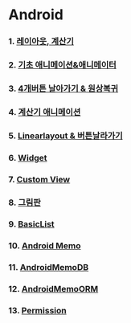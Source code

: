 # Android

### 1. [레이아웃, 계산기](https://github.com/kps990515/ProgrammingStudy/tree/master/Android/BasicLayout)

### 2. [기초 애니메이션&애니메이터](https://github.com/kps990515/ProgrammingStudy/tree/master/Android/Animation)

### 3. [4개버튼 날아가기 & 원상복귀](https://github.com/kps990515/ProgrammingStudy/tree/master/Android/Rotating)

### 4. [계산기 애니메이션](https://github.com/kps990515/ProgrammingStudy/tree/master/Android/AniCal)

### 5. [Linearlayout & 버튼날라가기](https://github.com/kps990515/ProgrammingStudy/tree/master/Android/LinearLocation)

### 6. [Widget](https://github.com/kps990515/ProgrammingStudy/tree/master/Android/BasicWidget)

### 7. [Custom View](https://github.com/kps990515/ProgrammingStudy/tree/master/Android/CustomView)

### 8. [그림판](https://github.com/kps990515/ProgrammingStudy/tree/master/Android/CustomView/app)

### 9. [BasicList](https://github.com/kps990515/ProgrammingStudy/tree/master/Android/BasicList)

### 10. [Android Memo](https://github.com/kps990515/ProgrammingStudy/tree/master/Android/AndroidMemo)

### 11. [AndroidMemoDB](https://github.com/kps990515/ProgrammingStudy/tree/master/Android/AndroidMemoDB)

### 12. [AndroidMemoORM](https://github.com/kps990515/ProgrammingStudy/tree/master/Android/AndroidMemoORM)

### 13. [Permission](https://github.com/kps990515/ProgrammingStudy/tree/master/Android/Permission)
